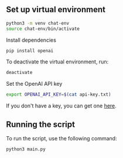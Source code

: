 ## Set up virtual environment

```bash
python3 -m venv chat-env
source chat-env/bin/activate
```
Install dependencies
```bash
pip install openai
```

To deactivate the virtual environment, run:
```bash
deactivate
```

Set the OpenAI API key
```bash
export OPENAI_API_KEY=$(cat api-key.txt)
```

If you don't have a key, you can get one [here](https://platform.openai.com/api-keys).

## Running the script
To run the script, use the following command:
```bash
python3 main.py
```